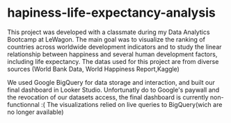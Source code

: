 # hapiness-life-expectancy-analysis
This project was developed with a classmate during my Data Analytics Bootcamp at LeWagon. The main goal was to visualize the ranking of countries across worldwide development indicators and to study the linear relationship between happiness and several human development factors, including life expectancy. 
The datas used for this project are from diverse sources (World Bank Data, World Happiness Report,Kaggle)

We used Google BigQuery for data storage and interaction, and built our final dashboard in Looker Studio.
Unfortunatly do to Google's paywall and the revocation of our datasets access, the final dashboard is currently non-functionnal :( The visualizations relied on live queries to BigQuery(wich are no longer available) 
